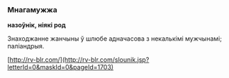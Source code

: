 ### Мнагамужжа
**назоўнік, ніякі род**

Знаходжанне жанчыны ў шлюбе адначасова з некалькімі мужчынамі; паліандрыя.

<a rel="author">[http://rv-blr.com/](http://rv-blr.com/slounik.jsp?letterId=0&maskId=0&pageId=1703)</a>
